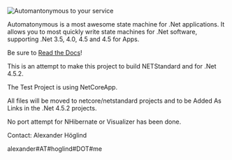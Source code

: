 ![Automantonymous to your service](https://raw.github.com/haf/Automatonymous/welcome_robot/doc/img/Automatonymous.gif)

Automatonymous is a most awesome state machine for .Net applications. It allows you to most quickly write state machines for .Net software, supporting .Net 3.5, 4.0, 4.5 and 4.5 for Apps.

Be sure to [Read the Docs](http://automatonymous.readthedocs.org/en/latest/configuration/quickstart.html)!


This is an attempt to make this project to build NETStandard and for .Net 4.5.2.

The Test Project is using NetCoreApp.

All files will be moved to netcore/netstandard projects and to be Added As Links in the .Net 4.5.2 projects.

No port attempt for NHibernate or Visualizer has been done.

Contact:
Alexander Höglind

alexander#AT#hoglind#DOT#me
